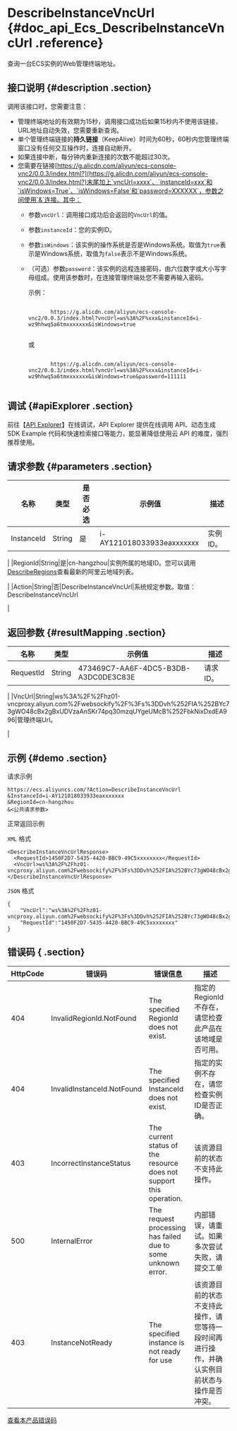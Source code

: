 # DescribeInstanceVncUrl {#doc_api_Ecs_DescribeInstanceVncUrl .reference}

查询一台ECS实例的Web管理终端地址。

## 接口说明 {#description .section}

调用该接口时，您需要注意：

-   管理终端地址的有效期为15秒，调用接口成功后如果15秒内不使用该链接，URL地址自动失效，您需要重新查询。
-   单个管理终端链接的**持久链接**（KeepAlive）时间为60秒，60秒内您管理终端窗口没有任何交互操作时，连接自动断开。
-   如果连接中断，每分钟内重新连接的次数不能超过30次。
-   您需要在链接[https://g.alicdn.com/aliyun/ecs-console-vnc2/0.0.3/index.html?](https://g.alicdn.com/aliyun/ecs-console-vnc2/0.0.3/index.html?)末尾加上`vncUrl=xxxx`、`instanceId=xxx`和`isWindows=True`、`isWindows=False`和`password=XXXXXX`，参数之间使用`&`连接。其中：
    -   参数`vncUrl`：调用接口成功后会返回的`VncUrl`的值。
    -   参数`instanceId`：您的实例ID。
    -   参数`isWindows`：该实例的操作系统是否是Windows系统。取值为`true`表示是Windows系统，取值为`false`表示不是Windows系统。
    -   （可选）参数`password`：该实例的远程连接密码，由六位数字或大小写字母组成。使用该参数时，在连接管理终端处您不需要再输入密码。

        示例：

        ```
        
               https://g.alicdn.com/aliyun/ecs-console-vnc2/0.0.3/index.html?vncUrl=ws%3A%2F%xxx&instanceId=i-wz9hhwq5a6tmxxxxxxx&isWindows=true
               
        ```

        或

        ```
        
               https://g.alicdn.com/aliyun/ecs-console-vnc2/0.0.3/index.html?vncUrl=ws%3A%2F%xxx&instanceId=i-wz9hhwq5a6tmxxxxxxx&isWindows=true&password=111111
               
        ```


## 调试 {#apiExplorer .section}

前往【[API Explorer](https://api.aliyun.com/#product=Ecs&api=DescribeInstanceVncUrl)】在线调试，API Explorer 提供在线调用 API、动态生成 SDK Example 代码和快速检索接口等能力，能显著降低使用云 API 的难度，强烈推荐使用。

## 请求参数 {#parameters .section}

|名称|类型|是否必选|示例值|描述|
|--|--|----|---|--|
|InstanceId|String|是|i-AY121018033933eaxxxxxxx|实例ID。

 |
|RegionId|String|是|cn-hangzhou|实例所属的地域ID。您可以调用[DescribeRegions](~~25609~~)查看最新的阿里云地域列表。

 |
|Action|String|否|DescribeInstanceVncUrl|系统规定参数。取值：DescribeInstanceVncUrl

 |

## 返回参数 {#resultMapping .section}

|名称|类型|示例值|描述|
|--|--|---|--|
|RequestId|String|473469C7-AA6F-4DC5-B3DB-A3DC0DE3C83E|请求ID。

 |
|VncUrl|String|ws%3A%2F%2Fhz01-vncproxy.aliyun.com%2Fwebsockify%2F%3Fs%3DDvh%252FIA%252BYc73gWO48cBx2gBxUDVzaAnSKr74pq30mzqUYgeUMcB%252FbkNixDxdEA996|管理终端Url。

 |

## 示例 {#demo .section}

请求示例

``` {#request_demo}
https://ecs.aliyuncs.com/?Action=DescribeInstanceVncUrl
&InstanceId=i-AY121018033933eaxxxxxxx
&RegionId=cn-hangzhou
&<公共请求参数>
```

正常返回示例

`XML` 格式

``` {#xml_return_success_demo}
<DescribeInstanceVncUrlResponse>
  <RequestId>1450F2D7-5435-4420-BBC9-49C5xxxxxxxx</RequestId>
  <VncUrl>ws%3A%2F%2Fhz01-vncproxy.aliyun.com%2Fwebsockify%2F%3Fs%3DDvh%252FIA%252BYc73gWO48cBx2gBxUDVzaAnSKr74pq30mzqUYgeUMcB%252FbkNixDxdEA996</VncUrl>
</DescribeInstanceVncUrlResponse>

```

`JSON` 格式

``` {#json_return_success_demo}
{
	"VncUrl":"ws%3A%2F%2Fhz01-vncproxy.aliyun.com%2Fwebsockify%2F%3Fs%3DDvh%252FIA%252BYc73gWO48cBx2gBxUDVzaAnSKr74pq30mzqUYgeUMcB%252FbkNixDxdEA996",
	"RequestId":"1450F2D7-5435-4420-BBC9-49C5xxxxxxxx"
}
```

## 错误码 { .section}

|HttpCode|错误码|错误信息|描述|
|--------|---|----|--|
|404|InvalidRegionId.NotFound|The specified RegionId does not exist.|指定的 RegionId 不存在，请您检查此产品在该地域是否可用。|
|404|InvalidInstanceId.NotFound|The specified InstanceId does not exist.|指定的实例不存在，请您检查实例ID是否正确。|
|403|IncorrectInstanceStatus|The current status of the resource does not support this operation.|该资源目前的状态不支持此操作。|
|500|InternalError|The request processing has failed due to some unknown error.|内部错误，请重试。如果多次尝试失败，请提交工单|
|403|InstanceNotReady|The specified instance is not ready for use|该资源目前的状态不支持此操作，请您等待一段时间再进行操作，并确认实例目前状态与操作是否冲突。|

[查看本产品错误码](https://error-center.aliyun.com/status/product/Ecs)

